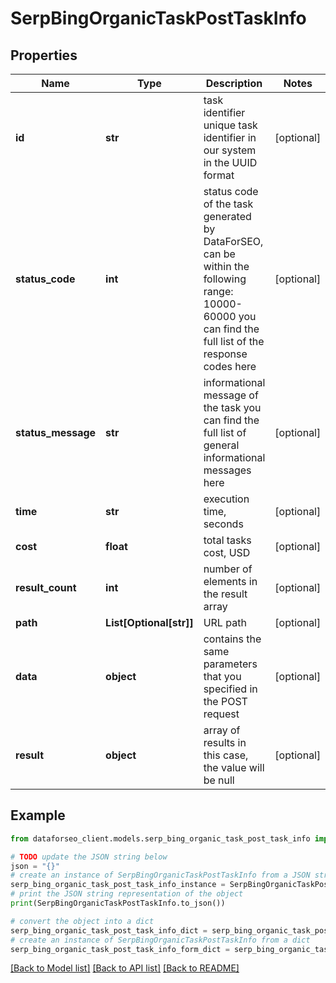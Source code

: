 # SerpBingOrganicTaskPostTaskInfo


## Properties

Name | Type | Description | Notes
------------ | ------------- | ------------- | -------------
**id** | **str** | task identifier unique task identifier in our system in the UUID format | [optional] 
**status_code** | **int** | status code of the task generated by DataForSEO, can be within the following range: 10000-60000 you can find the full list of the response codes here | [optional] 
**status_message** | **str** | informational message of the task you can find the full list of general informational messages here | [optional] 
**time** | **str** | execution time, seconds | [optional] 
**cost** | **float** | total tasks cost, USD | [optional] 
**result_count** | **int** | number of elements in the result array | [optional] 
**path** | **List[Optional[str]]** | URL path | [optional] 
**data** | **object** | contains the same parameters that you specified in the POST request | [optional] 
**result** | **object** | array of results in this case, the value will be null | [optional] 

## Example

```python
from dataforseo_client.models.serp_bing_organic_task_post_task_info import SerpBingOrganicTaskPostTaskInfo

# TODO update the JSON string below
json = "{}"
# create an instance of SerpBingOrganicTaskPostTaskInfo from a JSON string
serp_bing_organic_task_post_task_info_instance = SerpBingOrganicTaskPostTaskInfo.from_json(json)
# print the JSON string representation of the object
print(SerpBingOrganicTaskPostTaskInfo.to_json())

# convert the object into a dict
serp_bing_organic_task_post_task_info_dict = serp_bing_organic_task_post_task_info_instance.to_dict()
# create an instance of SerpBingOrganicTaskPostTaskInfo from a dict
serp_bing_organic_task_post_task_info_form_dict = serp_bing_organic_task_post_task_info.from_dict(serp_bing_organic_task_post_task_info_dict)
```
[[Back to Model list]](../README.md#documentation-for-models) [[Back to API list]](../README.md#documentation-for-api-endpoints) [[Back to README]](../README.md)


